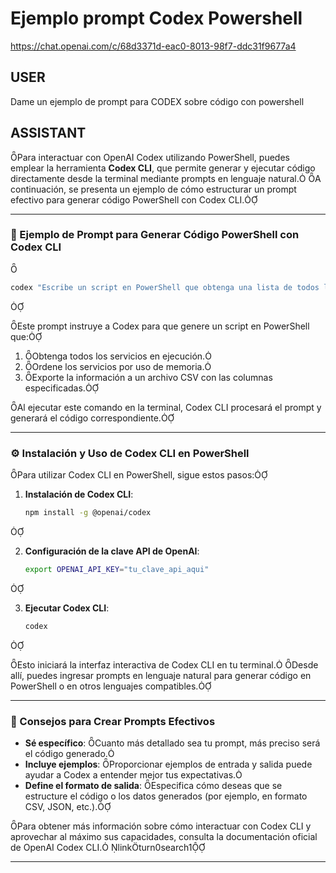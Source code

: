 # Ejemplo prompt Codex Powershell

https://chat.openai.com/c/68d3371d-eac0-8013-98f7-ddc31f9677a4

## USER
Dame un ejemplo de prompt para CODEX sobre código con powershell

## ASSISTANT
Para interactuar con OpenAI Codex utilizando PowerShell, puedes emplear la herramienta **Codex CLI**, que permite generar y ejecutar código directamente desde la terminal mediante prompts en lenguaje natural. A continuación, se presenta un ejemplo de cómo estructurar un prompt efectivo para generar código PowerShell con Codex CLI.

---

### 🧠 Ejemplo de Prompt para Generar Código PowerShell con Codex CLI


```bash
codex "Escribe un script en PowerShell que obtenga una lista de todos los servicios en ejecución, los ordene por uso de memoria y los exporte a un archivo CSV con las columnas: Nombre, Estado, Uso de Memoria."
```


Este prompt instruye a Codex para que genere un script en PowerShell que:

1. Obtenga todos los servicios en ejecución.
2. Ordene los servicios por uso de memoria.
3. Exporte la información a un archivo CSV con las columnas especificadas.

Al ejecutar este comando en la terminal, Codex CLI procesará el prompt y generará el código correspondiente.

---

### ⚙️ Instalación y Uso de Codex CLI en PowerShell

Para utilizar Codex CLI en PowerShell, sigue estos pasos:

1. **Instalación de Codex CLI**:

   ```bash
   npm install -g @openai/codex
   ```


2. **Configuración de la clave API de OpenAI**:

   ```bash
   export OPENAI_API_KEY="tu_clave_api_aqui"
   ```


3. **Ejecutar Codex CLI**:

   ```bash
   codex
   ```


Esto iniciará la interfaz interactiva de Codex CLI en tu terminal. Desde allí, puedes ingresar prompts en lenguaje natural para generar código en PowerShell o en otros lenguajes compatibles.

---

### 📌 Consejos para Crear Prompts Efectivos

- **Sé específico**: Cuanto más detallado sea tu prompt, más preciso será el código generado.
- **Incluye ejemplos**: Proporcionar ejemplos de entrada y salida puede ayudar a Codex a entender mejor tus expectativas.
- **Define el formato de salida**: Especifica cómo deseas que se estructure el código o los datos generados (por ejemplo, en formato CSV, JSON, etc.).

Para obtener más información sobre cómo interactuar con Codex CLI y aprovechar al máximo sus capacidades, consulta la documentación oficial de OpenAI Codex CLI. linkturn0search1

--- 

